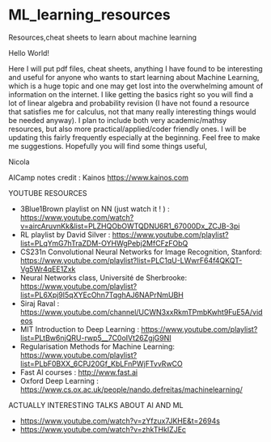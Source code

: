 # ML_learning_resources
Resources,cheat sheets to learn about machine learning

Hello World!

Here I will put pdf files, cheat sheets, anything I have found to be interesting and useful for anyone who wants to start learning about Machine Learning, which is a huge topic and one may get lost into the overwhelming amount of information on the internet. I like getting the basics right so you will find a lot of linear algebra and probability revision (I have not found a resource that satisfies me for calculus, not that many really interesting things would be needed anyway). I plan to include both very academic/mathsy resources, but also more practical/applied/coder friendly ones.
I will be updating this fairly frequently especially at the beginning. Feel free to make me suggestions.
Hopefully you will find some things useful, 

Nicola 


AICamp notes credit : Kainos https://www.kainos.com


YOUTUBE RESOURCES 

- 3Blue1Brown playlist on NN (just watch it ! ) : https://www.youtube.com/watch?v=aircAruvnKk&list=PLZHQObOWTQDNU6R1_67000Dx_ZCJB-3pi
- RL playlist by David Silver : https://www.youtube.com/playlist?list=PLqYmG7hTraZDM-OYHWgPebj2MfCFzFObQ
- CS231n Convolutional Neural Networks for Image Recognition, Stanford: https://www.youtube.com/playlist?list=PLC1qU-LWwrF64f4QKQT-Vg5Wr4qEE1Zxk
- Neural Networks class, Université de Sherbrooke: https://www.youtube.com/playlist?list=PL6Xpj9I5qXYEcOhn7TqghAJ6NAPrNmUBH
- Siraj Raval : https://www.youtube.com/channel/UCWN3xxRkmTPmbKwht9FuE5A/videos
- MIT Introduction to Deep Learning : https://www.youtube.com/playlist?list=PLtBw6njQRU-rwp5__7C0oIVt26ZgjG9NI
- Regularisation Methods for Machine Learning: https://www.youtube.com/playlist?list=PLbF0BXX_6CPJ20Gf_KbLFnPWjFTvvRwCO
- Fast AI courses : http://www.fast.ai
- Oxford Deep Learning : https://www.cs.ox.ac.uk/people/nando.defreitas/machinelearning/


ACTUALLY INTERESTING TALKS ABOUT AI AND ML 
- https://www.youtube.com/watch?v=zYfzux7JKHE&t=2694s
- https://www.youtube.com/watch?v=zhkTHkIZJEc

